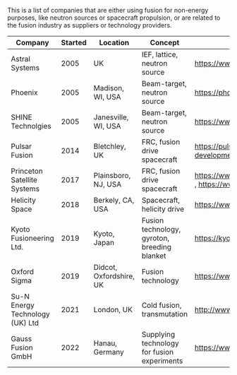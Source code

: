 This is a list of companies that are either using fusion for non-energy purposes,
like neutron sources or spacecraft propulsion, or are related to the fusion industry
as suppliers or technology providers.


| Company                                     | Started | Location                      | Concept                           | Website |
| ------------------------------------------- | ------- | ----------------------------- | --------------------------------- | ------- |
| Astral Systems                              | 2005    | UK                            | IEF, lattice, neutron source | https://www.astralneutronics.com |
| Phoenix                                     | 2005    | Madison, WI, USA              | Beam-target, neutron source       | https://phoenixwi.com/ |
| SHINE Technolgies                           | 2005    | Janesville, WI, USA           | Beam-target, neutron source       | https://www.shinefusion.com/ |
| Pulsar Fusion                               | 2014    | Bletchley, UK                 | FRC, fusion drive spacecraft      | https://pulsarfusion.com/products-development/fusion-propulsion
| Princeton Satellite Systems                 | 2017    | Plainsboro, NJ, USA           | FRC, fusion drive spacecraft      | https://www.princetonfusionsystems.com/ , https://www.psatellite.com/ |
| Helicity Space                              | 2018    | Berkely, CA, USA              | Spacecraft, helicity drive        | https://www.helicityspace.com/ |
| Kyoto Fusioneering Ltd.                     | 2019    | Kyoto, Japan                  | Fusion technology, gyroton, breeding blanket | https://kyotofusioneering.com/en/ |
| Oxford Sigma                                | 2019    | Didcot, Oxfordshire, UK       | Fusion technology                 | https://www.oxfordsigma.com/ |
| Su-N Energy Technology (UK) Ltd             | 2021    | London, UK                    | Cold fusion, transmutation        | http://www.su-n.co.uk/ | 
| Gauss Fusion GmbH                           | 2022    | Hanau, Germany                | Supplying technology for fusion experiments | https://www.gauss-fusion.com
